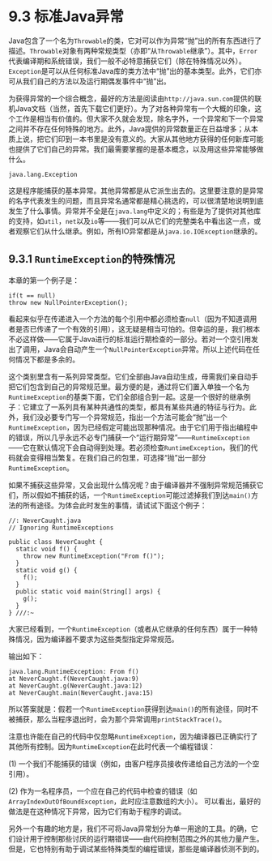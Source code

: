 # 9.3 标准Java异常


Java包含了一个名为`Throwable`的类，它对可以作为异常“抛”出的所有东西进行了描述。`Throwable`对象有两种常规类型（亦即“从`Throwable`继承”）。其中，`Error`代表编译期和系统错误，我们一般不必特意捕获它们（除在特殊情况以外）。`Exception`是可以从任何标准Java库的类方法中“抛”出的基本类型。此外，它们亦可从我们自己的方法以及运行期偶发事件中“抛”出。

为获得异常的一个综合概念，最好的方法是阅读由`http://java.sun.com`提供的联机Java文档（当然，首先下载它们更好）。为了对各种异常有一个大概的印象，这个工作是相当有价值的。但大家不久就会发现，除名字外，一个异常和下一个异常之间并不存在任何特殊的地方。此外，Java提供的异常数量正在日益增多；从本质上说，把它们印到一本书里是没有意义的。大家从其他地方获得的任何新库可能也提供了它们自己的异常。我们最需要掌握的是基本概念，以及用这些异常能够做什么。

```
java.lang.Exception
```

这是程序能捕获的基本异常。其他异常都是从它派生出去的。这里要注意的是异常的名字代表发生的问题，而且异常名通常都是精心挑选的，可以很清楚地说明到底发生了什么事情。异常并不全是在`java.lang`中定义的；有些是为了提供对其他库的支持，如`util`，`net`以及`io`等——我们可以从它们的完整类名中看出这一点，或者观察它们从什么继承。例如，所有IO异常都是从`java.io.IOException`继承的。

## 9.3.1 `RuntimeException`的特殊情况

本章的第一个例子是：

```
if(t == null)
throw new NullPointerException();
```

看起来似乎在传递进入一个方法的每个引用中都必须检查`null`（因为不知道调用者是否已传递了一个有效的引用），这无疑是相当可怕的。但幸运的是，我们根本不必这样做——它属于Java进行的标准运行期检查的一部分。若对一个空引用发出了调用，Java会自动产生一个`NullPointerException`异常。所以上述代码在任何情况下都是多余的。

这个类别里含有一系列异常类型。它们全部由Java自动生成，毋需我们亲自动手把它们包含到自己的异常规范里。最方便的是，通过将它们置入单独一个名为`RuntimeException`的基类下面，它们全部组合到一起。这是一个很好的继承例子：它建立了一系列具有某种共通性的类型，都具有某些共通的特征与行为。此外，我们没必要专门写一个异常规范，指出一个方法可能会“抛”出一个`RuntimeException`，因为已经假定可能出现那种情况。由于它们用于指出编程中的错误，所以几乎永远不必专门捕获一个“运行期异常”——`RuntimeException`——它在默认情况下会自动得到处理。若必须检查`RuntimeException`，我们的代码就会变得相当繁复。在我们自己的包里，可选择“抛”出一部分`RuntimeException`。

如果不捕获这些异常，又会出现什么情况呢？由于编译器并不强制异常规范捕获它们，所以假如不捕获的话，一个`RuntimeException`可能过滤掉我们到达`main()`方法的所有途径。为体会此时发生的事情，请试试下面这个例子：

```
//: NeverCaught.java
// Ignoring RuntimeExceptions

public class NeverCaught {
  static void f() {
    throw new RuntimeException("From f()");
  }
  static void g() {
    f();
  }
  public static void main(String[] args) {
    g();
  }
} ///:~
```

大家已经看到，一个`RuntimeException`（或者从它继承的任何东西）属于一种特殊情况，因为编译器不要求为这些类型指定异常规范。

输出如下：

```
java.lang.RuntimeException: From f()
at NeverCaught.f(NeverCaught.java:9)
at NeverCaught.g(NeverCaught.java:12)
at NeverCaught.main(NeverCaught.java:15)
```

所以答案就是：假若一个`RuntimeException`获得到达`main()`的所有途径，同时不被捕获，那么当程序退出时，会为那个异常调用`printStackTrace()`。

注意也许能在自己的代码中仅忽略`RuntimeException`，因为编译器已正确实行了其他所有控制。因为`RuntimeException`在此时代表一个编程错误：

(1) 一个我们不能捕获的错误（例如，由客户程序员接收传递给自己方法的一个空引用）。

(2) 作为一名程序员，一个应在自己的代码中检查的错误（如`ArrayIndexOutOfBoundException`，此时应注意数组的大小）。
可以看出，最好的做法是在这种情况下异常，因为它们有助于程序的调试。

另外一个有趣的地方是，我们不可将Java异常划分为单一用途的工具。的确，它们设计用于控制那些讨厌的运行期错误——由代码控制范围之外的其他力量产生。但是，它也特别有助于调试某些特殊类型的编程错误，那些是编译器侦测不到的。
